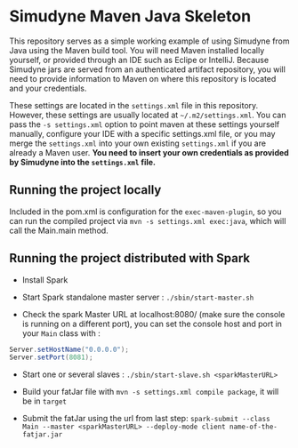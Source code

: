 # Simudyne Maven Java Skeleton

This repository serves as a simple working example of using Simudyne from Java using the Maven build tool. You will need
Maven installed locally yourself, or provided through an IDE such as Eclipe or IntelliJ. Because Simudyne jars are
served from an authenticated artifact repository, you will need to provide information to Maven on where this repository
is located and your credentials.

These settings are located in the `settings.xml` file in this repository. However, these settings are usually located at
`~/.m2/settings.xml`. You can pass the `-s settings.xml` option to point maven at these settings yourself manually,
configure your IDE with a specific settings.xml file, or you may merge the `settings.xml` into your own existing
`settings.xml` if you are already a Maven user. **You need to insert your own credentials as provided by Simudyne into
the `settings.xml` file.**

## Running the project locally

Included in the pom.xml is configuration for the `exec-maven-plugin`, so you can run the compiled project via
`mvn -s settings.xml exec:java`, which will call the Main.main method.

## Running the project distributed with Spark

- Install Spark

- Start Spark standalone master server : `./sbin/start-master.sh`

- Check the spark Master URL at localhost:8080/ (make sure the console is running on a different port),
you can set the console host and port in your `Main` class with :
```java
Server.setHostName("0.0.0.0");
Server.setPort(8081);
```

- Start one or several slaves : `./sbin/start-slave.sh <sparkMasterURL>`

- Build your fatJar file with `mvn -s settings.xml compile package`, it will be in `target`

- Submit the fatJar using the url from last step: `spark-submit --class Main --master <sparkMasterURL> --deploy-mode client name-of-the-fatjar.jar`